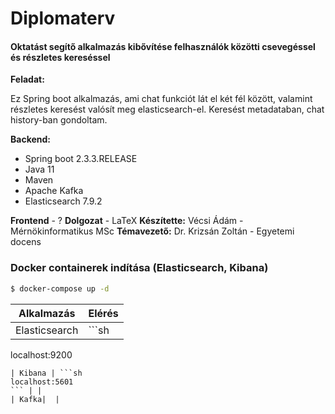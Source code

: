 # Diplomaterv
#### Oktatást segítő alkalmazás kibővítése felhasználók közötti csevegéssel és részletes kereséssel

**Feladat:**

Ez Spring boot alkalmazás, ami chat funkciót lát el két fél között, valamint részletes keresést valósít meg elasticsearch-el. Keresést metadataban, chat history-ban gondoltam.

**Backend:**
  - Spring boot 2.3.3.RELEASE
  - Java 11
  - Maven
  - Apache Kafka
  - Elasticsearch 7.9.2

**Frontend** - ?
**Dolgozat** - LaTeX
**Készítette:** Vécsi Ádám - Mérnökinformatikus MSc
**Témavezető:** Dr. Krizsán Zoltán - Egyetemi docens

### Docker containerek indítása (Elasticsearch, Kibana)

```sh
$ docker-compose up -d
```

| Alkalmazás | Elérés |
| ---------- | ------ |
| Elasticsearch | ```sh 
localhost:9200
``` |
| Kibana | ```sh 
localhost:5601
``` | |
| Kafka|  |
